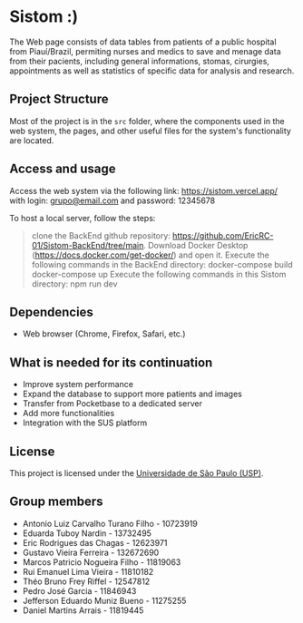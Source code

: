 # Sistom :)

The Web page consists of data tables from patients of a public hospital from Piauí/Brazil, permiting nurses and medics to save and menage data from their pacients, including general informations, stomas, cirurgies, appointments as well as statistics of specific data for analysis and research.

## Project Structure

Most of the project is in the `src` folder, where the components used in the web system, the pages, and other useful files for the system's functionality are located. 

## Access and usage

Access the web system via the following link: https://sistom.vercel.app/ with login: grupo@email.com and password: 12345678

To host a local server, follow the steps:
> clone the BackEnd github repository: https://github.com/EricRC-01/Sistom-BackEnd/tree/main.
> Download Docker Desktop (https://docs.docker.com/get-docker/) and open it.
> Execute the following commands in the BackEnd directory: 
  > docker-compose build
  > docker-compose up
> Execute the following commands in this Sistom directory:
  > npm run dev
  
## Dependencies

- Web browser (Chrome, Firefox, Safari, etc.)

## What is needed for its continuation

- Improve system performance
- Expand the database to support more patients and images
- Transfer from Pocketbase to a dedicated server
- Add more functionalities
- Integration with the SUS platform

## License

This project is licensed under the [Universidade de São Paulo (USP)](https://www5.usp.br/).

## Group members

- Antonio Luiz Carvalho Turano Filho - 10723919 
- Eduarda Tuboy Nardin - 13732495 
- Eric Rodrigues das Chagas - 12623971 
- Gustavo Vieira Ferreira - 132672690 
- Marcos Patricio Nogueira Filho - 11819063 
- Rui Emanuel Lima Vieira - 11810182 
- Théo Bruno Frey Riffel - 12547812
- Pedro José Garcia - 11846943
- Jefferson Eduardo Muniz Bueno - 11275255
- Daniel Martins Arrais - 11819445
